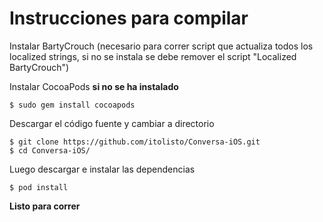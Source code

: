 Instrucciones para compilar
==============

Instalar BartyCrouch (necesario para correr script que actualiza todos los localized strings, si no se instala se debe remover el script "Localized BartyCrouch")

Instalar CocoaPods **si no se ha instalado**

    $ sudo gem install cocoapods

Descargar el código fuente y cambiar a directorio

    $ git clone https://github.com/itolisto/Conversa-iOS.git
    $ cd Conversa-iOS/

Luego descargar e instalar las dependencias

    $ pod install

**Listo para correr**
